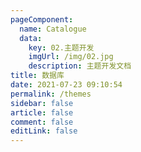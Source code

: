 ```yaml
---
pageComponent: 
  name: Catalogue
  data: 
    key: 02.主题开发
    imgUrl: /img/02.jpg
    description: 主题开发文档
title: 数据库
date: 2021-07-23 09:10:54
permalink: /themes
sidebar: false
article: false
comment: false
editLink: false
---
```

